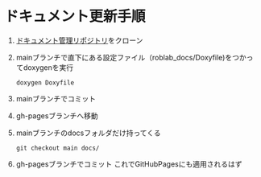 # ドキュメント更新手順

1. [ドキュメント管理リポジトリ](https://github.com/shinshu-alps/roblab_docs)をクローン
2. mainブランチで直下にある設定ファイル（roblab_docs/Doxyfile)をつかってdoxygenを実行

    ```ターミナル
    doxygen Doxyfile
    ```

1. mainブランチでコミット
2. gh-pagesブランチへ移動
3. mainブランチのdocsフォルダだけ持ってくる

    ```consol
    git checkout main docs/
    ```

4. gh-pagesブランチでコミット これでGitHubPagesにも適用されるはず
